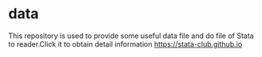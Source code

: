 # data
This repository is used to provide some useful data file and do file of Stata to reader.Click it to obtain detail information https://stata-club.github.io
